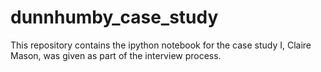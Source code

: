 # dunnhumby_case_study
This repository contains the ipython notebook for the case study I, Claire Mason, was given as part of the interview process.
